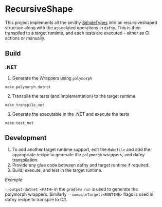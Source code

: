 # RecursiveShape

This project implements all the smithy [SimpleTypes](https://smithy.io/2.0/spec/simple-types.html) into an recursiveshaped structure along with the associated operations in `dafny`. This is then transpiled to a target runtime, and each tests are executed - either as CI actions or manually.

## Build

### .NET

1. Generate the Wrappers using `polymorph`

```
make polymorph_dotnet
```

2. Transpile the tests (and implementation) to the target runtime.

```
make transpile_net
```

3. Generate the executable in the .NET and execute the tests

```
make test_net
```

## Development

1. To add another target runtime support, edit the `Makefile` and add the appropriate recipe to generate the `polymorph` wrappers, and dafny transpilation.
2. Provide any glue code between dafny and target runtime if required.
3. Build, execute, and test in the target runtime.

_Example_

`--output-dotnet <PATH>` in the `gradlew run` is used to generate the polymorph wrappers. Similarly `--compileTarget:<RUNTIME>` flags is used in dafny recipe to transpile to C#.
